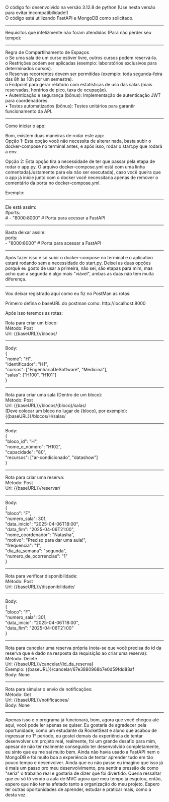 O código foi desenvolvido na versão 3.12.8 de python (Use nesta versão para evitar incompatibilidade!) <br>
O código está utilizando FastAPI e MongoDB como solicitado.

---

Requisitos que infelizmente não foram atendidos (Para não perder seu tempo):

---

Regra de Compartilhamento de Espaços <br>
o    Se uma sala de um curso estiver livre, outros cursos podem reservá-la. <br>
o    Restrições podem ser aplicadas (exemplo: laboratórios exclusivos para determinados cursos). <br>
o    Reservas recorrentes devem ser permitidas (exemplo: toda segunda-feira das 8h às 10h por um semestre). <br>
o    Endpoint para gerar relatório com estatísticas de uso das salas (mais reservadas, horários de pico, taxa de ocupação). <br>
•    Autenticação e segurança (bônus): Implementação de autenticação JWT para coordenadores. <br>
•    Testes automatizados (bônus): Testes unitários para garantir funcionamento da API. <br>

---

Como iniciar o app:

Bom, existem duas maneiras de rodar este app: <br>
Opção 1: Esta opção você não necessita de alterar nada, basta subir o docker-compose no terminal antes, e após isso, rodar o start.py que rodará a env.

Opção 2: Esta opção tira a necessidade de ter que passar pela etapa de rodar o app.py. O arquivo docker-compose.yml está com uma linha comentada(Justamente para ela não ser executada), caso você queira que o app já inicie junto com o docker você necessitaria apenas de remover o comentário da porta no docker-compose.yml.

Exemplo:

---

Ele está assim: <br>
#ports: <br>
    #  - "8000:8000"  # Porta para acessar a FastAPI <br>

---

Basta deixar assim: <br>
ports: <br>
      - "8000:8000"  # Porta para acessar a FastAPI <br>

---

Após fazer isso é só subir o docker-compose no terminal e o aplicativo estará rodando sem a necessidade do start.py. Deixei as duas opções porquê eu gosto de usar a primeira, não sei, são etapas para mim, mas acho que a segunda é algo mais "viável", ambas as duas não tem muita diferença.

---

Vou deixar registrado aqui como eu fiz no PostMan as rotas:

Primeiro defina o baseURL do postman como: http://localhost:8000

Após isso teremos as rotas: <br>

Rota para criar um bloco: <br>
Método: Post <br>
Url: {{baseURL}}/blocos/ <br>

---

Body: <br>
{ <br>
    "nome": "H", <br>
    "identificador": "H1", <br>
    "cursos": ["EngenhariaDeSoftware", "Medicina"], <br>
    "salas": ["H100", "H101"] <br>
} <br>

---

Rota para criar uma sala (Dentro de um bloco): <br>
Método: Post <br>
Url: {{baseURL}}/blocos/{bloco}/salas/ <br>
(Deve colocar um bloco no lugar de {bloco}, por exemplo): {{baseURL}}/blocos/H/salas/ <br>

---

Body: <br>
{ <br>
    "bloco_id": "H", <br>
    "nome_e_número": "H102", <br>
    "capacidade": "80", <br>
    "recursos": ["ar-condicionado", "datashow"] <br>
} <br>

---

Rota para criar uma reserva: <br>
Método: Post <br>
Url: {{baseURL}}/reservar/ <br>

---

Body: <br>
{ <br>
    "bloco": "F", <br>
    "numero_sala": 301, <br>
    "data_inicio": "2025-04-06T18:00", <br>
    "data_fim": "2025-04-06T21:00", <br>
    "nome_coordenador": "Natasha", <br>
    "motivo": "Preciso para dar uma aula!", <br>
    "frequencia": "1", <br>
    "dia_da_semana": "segunda", <br>
    "numero_de_ocorrencias": "1" <br>
} <br>

---

Rota para verificar disponibilidade: <br>
Método: Post <br>
Url: {{baseURL}}/disponibilidade/ <br>

---

Body: <br>
{ <br>
    "bloco": "F", <br>
    "numero_sala": 301, <br> 
    "data_inicio": "2025-04-06T18:00", <br>
    "data_fim": "2025-04-06T21:00" <br>
} <br>

---

Rota para cancelar uma reserva própria (nota-se que você precisa do id da reserva que é dado na resposta da requisição ao criar uma reserva): <br>
Método: Delete <br>
Url: {{baseURL}}/cancelar/{id_da_reserva} <br>
Exemplo: {{baseURL}}/cancelar/67e3880968b7e0d59fdd88af <br>
Body: None <br>

---

Rota para simular o envio de notificações: <br>
Método: Get <br>
Url: {{baseURL}}/notificacoes/ <br>
Body: None <br>

---

Apenas isso e o programa já funcionará, bom, agora que você chegou até aqui, você pode ler apenas se quiser.
Eu gostaria de agradecer pela oportunidade, como um estudante da RocketSeat e aluno que acabou de ingressar no 1° período, eu gostei demais da experiência de tentar desenvolver um projeto real, realmente, foi um grande desafio para mim, apesar de não ter realmente conseguido ter desenvolvido completamente, eu sinto que eu me sai muito bem. Ainda não havia usado a FastAPI nem o MongoDB e foi muito boa a experiência de tentar aprender tudo em tão pouco tempo e desenvolver. Ainda que eu não passe eu imagino que isso já é mais um passo pro meu desenvolvimento, pra sentir a pressão de como "seria" o trabalho real e gostaria de dizer que foi divertido. Queria ressaltar que eu só tô vendo a aula de MVC agora que meu tempo já esgotou, então, espero que não tenha afetado tanto a organização do meu projeto. Espero ter outras oportunidades de aprender, estudar e praticar mais, como a desta vez.